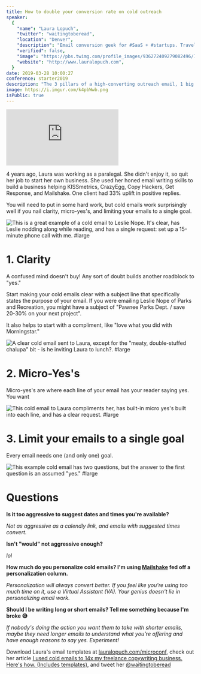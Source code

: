 ```yaml
---
title: How to double your conversion rate on cold outreach
speaker:
  {
    "name": "Laura Lopuch",
    "twitter": "waitingtoberead",
    "location": "Denver",
    "description": "Email conversion geek for #SaaS + #startups. Travel writer. Powered by books, wanderlust, + curiosity. As seen on @crazyegg, @kissmetrics,  @copyhackers",
    "verified": false,
    "image": "https://pbs.twimg.com/profile_images/936272409279082496/7y3jhodn.jpg",
    "website": "http://www.lauralopuch.com",
  }
date: 2019-03-28 10:00:27
conference: starter2019
description: "The 3 pillars of a high-converting outreach email, 1 big myth that's likely crippled your email, and the process of writing an outreach email start to finish."
image: https://i.imgur.com/k4pbWwb.png
isPublic: true
---
```


<div class="iframe-wrapper"><iframe class="responsive-iframe" src="https://www.facebook.com/plugins/video.php?href=https%3A%2F%2Fwww.facebook.com%2Fcgenco%2Fvideos%2F10156559320509221%2F&show_text=0&width=560" scrolling="no" frameborder="0" allowTransparency="true" allowFullScreen="true" ></iframe></div>

4 years ago, Laura was working as a paralegal. She didn't enjoy it, so quit her job to start her own business. She used her honed email writing skills to build a business helping KISSmetrics, CrazyEgg, Copy Hackers, Get Response, and Mailshake. One client had 33% uplift in positive replies.

<!-- Just like how reducing the number of jams available to sample at Costco massively increases the rate of purchases, -->

You will need to put in some hard work, but cold emails work surprisingly well if you nail clarity, micro-yes's, and limiting your emails to a single goal.

![This is a great example of a cold email to Leslie Nope. It's clear, has Leslie nodding along while reading, and has a single request: set up a 15-minute phone call with me. #large](https://i.imgur.com/HFKLkGj.png)

# 1. Clarity

A confused mind doesn't buy! Any sort of doubt builds another roadblock to "yes."

Start making your cold emails clear with a subject line that specifically states the purpose of your email. If you were emailing Leslie Nope of Parks and Recreation, you might have a subject of "Pawnee Parks Dept. / save 20-30% on your next project".

It also helps to start with a compliment, like "love what you did with Morningstar."

![A clear cold email sent to Laura, except for the "meaty, double-stuffed chalupa" bit - is he inviting Laura to lunch?. #large](https://i.imgur.com/XIIl90z.png)

# 2. Micro-Yes's

Micro-yes's are where each line of your email has your reader saying yes. You want

![This cold email to Laura compliments her, has built-in micro yes's built into each line, and has a clear request. #large](https://i.imgur.com/FNEYDZr.png)

# 3. Limit your emails to a single goal

Every email needs one (and only one) goal.

![This example cold email has two questions, but the answer to the first question is an assumed "yes." #large](https://i.imgur.com/k5GPUTe.png)

# Questions

**Is it too aggressive to suggest dates and times you're available?**

_Not as aggressive as a calendly link, and emails with suggested times convert._

**Isn't "would" not aggressive enough?**

_lol_

<!--  -->

**How much do you personalize cold emails? I'm using [Mailshake](https://mailshake.com/) fed off a personalization column.**

_Personalization will always convert better. If you feel like you're using too much time on it, use a Virtual Assistant (VA). Your genius doesn't lie in personalizing email work._

**Should I be writing long or short emails? Tell me something because I'm broke 😅**

_If nobody's doing the action you want them to take with shorter emails, maybe they need longer emails to understand what you're offering and have enough reasons to say yes. Experiment!_

Download Laura's email templates at [lauralopuch.com/microconf](https://lauralopuch.com/microconf), check out her article [I used cold emails to 14x my freelance copywriting business. Here's how. (Includes templates)](https://copyhackers.com/2017/09/cold-emails/), and tweet her [@waitingtoberead](https://twitter.com/waitingtoberead)
